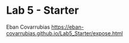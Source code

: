 # Lab 5 - Starter
Eban Covarrubias
[https://eban-covarrubias.github.io/Lab5_Starter/expose.html
](https://eban-covarrubias.github.io/Lab5_Starter/expose.html)
